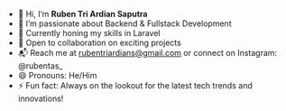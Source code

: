 - 👋 Hi, I’m **Ruben Tri Ardian Saputra**
- 👀 I’m passionate about Backend & Fullstack Development
- 🌱 Currently honing my skills in Laravel
- 💼 Open to collaboration on exciting projects
- 📬 Reach me at rubentriardians@gmail.com or connect on Instagram: @rubentas_
- 😄 Pronouns: He/Him
- ⚡ Fun fact: Always on the lookout for the latest tech trends and innovations!

<!---
Ruben Tri Ardian Saputra/rubentas is a ✨ special ✨ repository because its `README.md` (this file) appears on your GitHub profile.
You can click the Preview link to take a look at your changes.
--->
